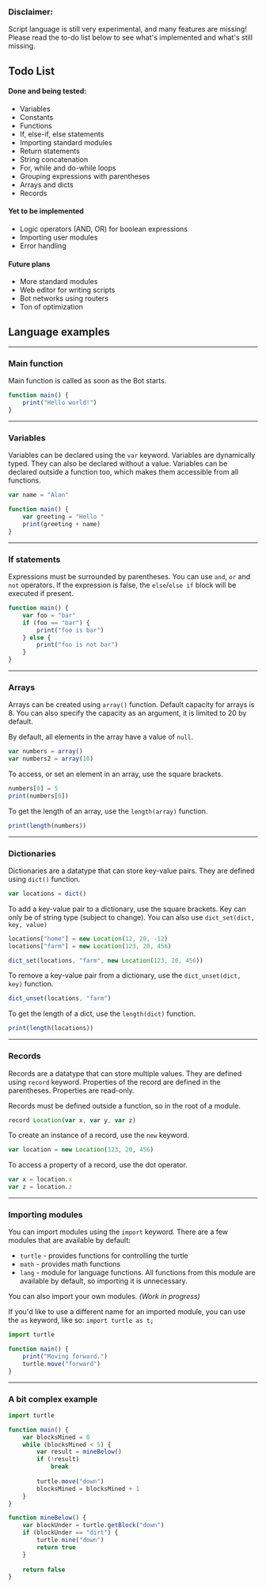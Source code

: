 ### Disclaimer:
Script language is still very experimental, and many features are missing! Please read the to-do list below to see what's implemented and what's still missing.

## Todo List
#### Done and being tested:
- Variables
- Constants
- Functions
- If, else-if, else statements
- Importing standard modules
- Return statements
- String concatenation
- For, while and do-while loops
- Grouping expressions with parentheses
- Arrays and dicts
- Records

#### Yet to be implemented
- Logic operators (AND, OR) for boolean expressions
- Importing user modules
- Error handling

#### Future plans
- More standard modules
- Web editor for writing scripts
- Bot networks using routers
- Ton of optimization

## Language examples
<hr />

### Main function
Main function is called as soon as the Bot starts.
```ts
function main() {
    print("Hello world!")
}
```
<hr />

### Variables
Variables can be declared using the `var` keyword. Variables are dynamically typed. They can also be declared without a value. Variables can be declared outside a function too, which makes them accessible from all functions.
```ts
var name = "Alan"

function main() {
    var greeting = "Hello "
    print(greeting + name)
}
```
<hr />

### If statements
Expressions must be surrounded by parentheses.
You can use `and`, `or` and `not` operators.
If the expression is false, the `else`/`else if` block will be executed if present.
```ts
function main() {
    var foo = "bar"
    if (foo == "bar") {
        print("foo is bar")
    } else {
        print("foo is not bar")
    }
}
```
<hr />

### Arrays
Arrays can be created using `array()` function.
Default capacity for arrays is 8. You can also specify the capacity as an argument, it is limited to 20 by default. 

By default, all elements in the array have a value of `null`.
```ts
var numbers = array()
var numbers2 = array(10)
```

To access, or set an element in an array, use the square brackets.

```ts
numbers[0] = 5
print(numbers[0])
```

To get the length of an array, use the `length(array)` function.
```ts
print(length(numbers))
```
<hr />

### Dictionaries
Dictionaries are a datatype that can store key-value pairs. They are defined using `dict()` function.
```ts
var locations = dict()
```

To add a key-value pair to a dictionary, use the square brackets. Key can only be of string type (subject to change). You can also use `dict_set(dict, key, value)`
```ts
locations["home"] = new Location(12, 20, -12)
locations["farm"] = new Location(123, 20, 456)

dict_set(locations, "farm", new Location(123, 20, 456))
```

To remove a key-value pair from a dictionary, use the `dict_unset(dict, key)` function.
```ts
dict_unset(locations, "farm")
```

To get the length of a dict, use the `length(dict)` function.
```ts
print(length(locations))
```

<hr />

### Records
Records are a datatype that can store multiple values. They are defined using `record` keyword.
Properties of the record are defined in the parentheses. Properties are read-only.

Records must be defined outside a function, so in the root of a module.
```ts
record Location(var x, var y, var z)
```

To create an instance of a record, use the `new` keyword.
```ts
var location = new Location(123, 20, 456)
```
To access a property of a record, use the dot operator.
```ts
var x = location.x
var z = location.z
```
<hr />

### Importing modules
You can import modules using the `import` keyword. There are a few modules that are available by default:
- `turtle` - provides functions for controlling the turtle
- `math` - provides math functions
- `lang` - module for language functions. All functions from this module are available by default, so importing it is unnecessary.

You can also import your own modules. *(Work in progress)*

If you'd like to use a different name for an imported module, you can use the `as` keyword, like so: `import turtle as t;`
```ts
import turtle

function main() {
    print("Moving forward.")
    turtle.move("forward")
}
```
<hr />

### A bit complex example
```ts
import turtle

function main() {
    var blocksMined = 0
    while (blocksMined < 5) {
        var result = mineBelow()
        if (!result)
            break
        
        turtle.move("down")
        blocksMined = blocksMined + 1
    }
}

function mineBelow() {
    var blockUnder = turtle.getBlock("down")
    if (blockUnder == "dirt") {
        turtle.mine("down")
        return true
    }
    
    return false
}
```